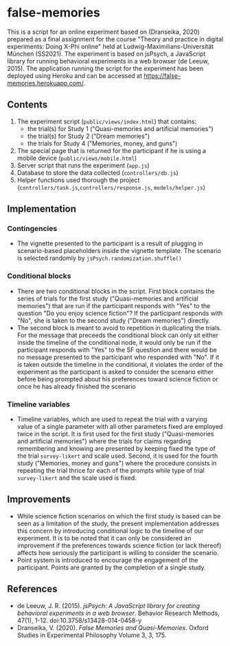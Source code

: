 # false-memories
This is a script for an online experiment based on (Dranseika, 2020) prepared as a final assignment for the course "Theory and practice in digital experiments: Doing X-Phi online" held at Ludwig-Maximilians-Universität München (SS2021). The experiment is based on jsPsych, a JavaScript library for running behavioral experiments in a web browser (de Leeuw, 2015). The application running the script for the experiment has been deployed using Heroku and can be accessed at https://false-memories.herokuapp.com/. 

## Contents
1. The experiment script (`public/views/index.html`) that contains: 
    - the trial(s) for Study 1 ("Quasi-memories and artificial memories")
    - the trial(s) for Study 2 ("Dream memories")
    - the trials for Study 4 ("Memories, money, and guns")
2. The special page that is returned for the participant if he is using a mobile device (`public/views/mobile.html`)
3. Server script that runs the experiment (`app.js`)
4. Database to store the data collected (`controllers/db.js`)
5. Helper functions used thorough the project (`controllers/task.js`,`controllers/response.js`, `models/helper.js`) 

## Implementation
### Contingencies
- The vignette presented to the participant is a result of plugging in scenario-based placeholders inside the vignette template. The scenario is selected randomly by `jsPsych.randomization.shuffle()`

### Conditional blocks
- There are two conditional blocks in the script. First block contains the series of trials for the first study ("Quasi-memories and artificial memories") that are run if the participant responds with "Yes" to the question "Do you enjoy science fiction"? If the participant responds with "No", she is taken to the second study ("Dream memories") directly.
- The second block is meant to avoid to repetition in duplicating the trials. For the message that preceeds the conditional block can only sit either inside the timeline of the conditional node, it would only be run if the participant responds with "Yes" to the SF question and there would be no message presented to the participant who responded with "No". If it is taken outside the timeline in the conditional, it violates the order of the experiment as the participant is asked to consider the scenario either before being prompted about his preferences toward science fiction or once he has already finished the scenario

### Timeline variables
- Timeline variables, which are used to repeat the trial with a varying value of a single parameter with all other parameters fixed are employed twice in the script. It is first used for the first study ("Quasi-memories and artificial memories") where the trials for claims regarding remembering and knowing are presented by keeping fixed the type of the trial `survey-likert` and scale used. Second, it is used for the fourth study ("Memories, money and guns") where the procedure consists in repeating the trial thrice for each of the prompts while type of trial `survey-likert` and the scale used is fixed. 

## Improvements
- While science fiction scenarios on which the first study is based can be seen as a limitation of the study, the present implementation addresses this concern by introducing conditional logic to the timeline of our experiment. It is to be noted that it can only be considered an improvement if the preferences towards science fiction (or lack thereof) affects how seriously the participant is willing to consider the scenario.
- Point system is introduced to encourage the engagement of the participant. Points are granted by the completion of a single study.

## References
- de Leeuw, J. R. (2015). *jsPsych: A JavaScript library for creating behavioral experiments in a web browser*. Behavior Research Methods, 47(1), 1-12. doi:10.3758/s13428-014-0458-y
- Dranseika, V. (2020). *False Memories and Quasi-Memories*. Oxford Studies in Experimental Philosophy Volume 3, 3, 175.
